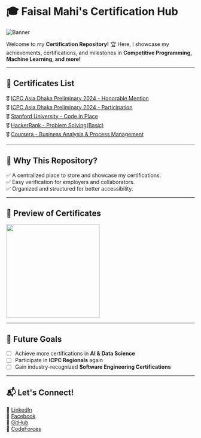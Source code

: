 # 🎓 Faisal Mahi's Certification Hub  

![Banner](https://media.giphy.com/media/ZVik7pBtu9dNS/giphy.gif)  

Welcome to my **Certification Repository!** 🏆 Here, I showcase my achievements, certifications, and milestones in **Competitive Programming, Machine Learning, and more!**  

---

## 🏅 **Certificates List**  

🎖️ [ICPC Asia Dhaka Preliminary 2024 - Honorable Mention](https://github.com/FaisalMahi/FaisalMahi_Certificate/blob/main/2025-The%202024%20ICPC%20Asia%20Dhaka%20Preliminary-HONORABLE.pdf)  
🎖️ [ICPC Asia Dhaka Preliminary 2024 - Participation](https://github.com/FaisalMahi/FaisalMahi_Certificate/blob/main/2025-The%202024%20ICPC%20Asia%20Dhaka%20Preliminary-Khondaker%20Faisal%20Ibn%20Aziz-HONORABLE.pdf)   
🎖️ [Stanford University - Code in Place](https://github.com/FaisalMahi/FaisalMahi_Certificate/blob/main/Stanford_University_CodeInPlace_Certificate.pdf)  
🎖️ [HackerRank - Problem Solving(Basic)](https://github.com/FaisalMahi/FaisalMahi_Certificate/blob/main/HackerRank_Problem_Solving(Basic)_Certificate.pdf)  
🎖️ [Coursera - Business Analysis & Process Management](https://github.com/FaisalMahi/FaisalMahi_Certificate/blob/main/Coursera_Business_Analysis_%26_Process_Management.pdf)  


---

## 🚀 **Why This Repository?**  
✅ A centralized place to store and showcase my certifications.  
✅ Easy verification for employers and collaborators.  
✅ Organized and structured for better accessibility.  

---

## 📸 **Preview of Certificates**  

<img src="https://media.giphy.com/media/fAnzw6YK33jMwzp5wp/giphy.gif" width="250"/>  

---

## 🎯 **Future Goals**  
- [ ] Achieve more certifications in **AI & Data Science**  
- [ ] Participate in **ICPC Regionals** again  
- [ ] Gain industry-recognized **Software Engineering Certifications**  

---

## 📬 **Let's Connect!**  
🔗 [LinkedIn](https://www.linkedin.com/in/khondakerfaisalibnaziz/)  
🔗 [Facebook](https://www.facebook.com/faisal.mahi.7798)  
🔗 [GitHub](https://github.com/FaisalMahi)  
🔗 [CodeForces](https://codeforces.com/profile/FaisalMahi)  
